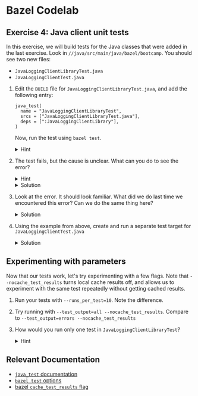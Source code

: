 # Bazel Codelab

## Exercise 4: Java client unit tests

In this exercise, we will build tests for the Java classes that were added in the last exercise. Look in `//java/src/main/java/bazel/bootcamp`. You should see two new files:
* `JavaLoggingClientLibraryTest.java`
* `JavaLoggingClientTest.java`

1.  Edit the `BUILD` file for `JavaLoggingClientLibraryTest.java`, and add the following entry:
    ```
    java_test(
      name = "JavaLoggingClientLibraryTest",
      srcs = ["JavaLoggingClientLibraryTest.java"],
      deps = [":JavaLoggingClientLibrary"],
    )
    ```
    Now, run the test using `bazel test`.
    <details>
      <summary>Hint</summary>

      ```
      bazel test //java/src/main/java/bazel/bootcamp:JavaLoggingClientLibraryTest
      ```
    </details>
1.  The test fails, but the cause is unclear. What can you do to see the error?
    <details>
      <summary>Hint</summary>

      Is there a `--test_output` option that can help?
    </details>

    <details>
      <summary>Solution</summary>

    Run the test again with `--test_output=errors`, to see the actual error.
    ```
    bazel test //java/src/main/java/bazel/bootcamp:JavaLoggingClientLibraryTest --test_output=errors
    ```
    </details>

1.  Look at the error. It should look familiar. What did we do last time we encountered this error? Can we do the same thing here?
    <details>
      <summary>Solution</summary>

      Add the following `runtime_dep` to your `JavaLoggingClientLibraryTest` target.
      ```
      runtime_deps = ["@io_grpc_grpc_java//netty"],
      ``` 
    </details>
1.  Using the example from above, create and run a separate test target for `JavaLoggingClientTest.java`
    <details>
      <summary>Solution</summary>

      Add the following to your Java `BUILD` file:
    ```
    java_test(
      name = "JavaLoggingClientTest",
      srcs = ["JavaLoggingClientTest.java"],
      deps = [":JavaLoggingClient"],
    )
    ```
    Run this command to test:
    ```
    bazel test //java/src/main/java/bazel/bootcamp:JavaLoggingClientTest
    ```
    </details>

## Experimenting with parameters
Now that our tests work, let's try experimenting with a few flags. Note that `--nocache_test_results` turns local cache results off, and allows us to experiment with the same test repeatedly without getting cached results.

1. Run your tests with `--runs_per_test=10`. Note the difference.
1. Try running with `--test_output=all --nocache_test_results`. Compare to `--test_output=errors --nocache_test_results`
1. How would you run only one test in `JavaLoggingClientLibraryTest`?
   <details>
      <summary>Hint</summary>

      ```
      bazel test //java/src/main/java/bazel/bootcamp:JavaLoggingClientLibraryTest --test_filter=testHello --nocache_test_results --test_output=all
      ```
    </details>

## Relevant Documentation
- [`java_test` documentation](https://docs.bazel.build/versions/master/be/java.html#java_test)
- [`bazel test` options](https://bazel.build/docs/user-manual#bazel-test-options)
- [bazel `cache_test_results` flag](https://bazel.build/docs/user-manual#cache-test-results)
